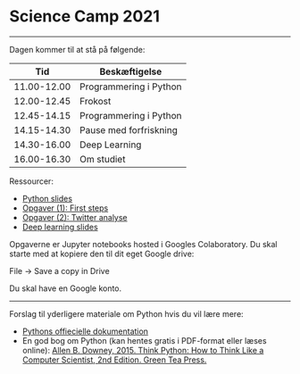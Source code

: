 # Science Camp 2021
---

Dagen kommer til at stå på følgende:

| Tid       | Beskæftigelse          |
|-----------|------------------------|
|11.00-12.00| Programmering i Python |
|12.00-12.45| Frokost                |
|12.45-14.15| Programmering i Python |
|14.15-14.30| Pause med forfriskning |
|14.30-16.00| Deep Learning          |
|16.00-16.30| Om studiet             |

Ressourcer:
 - [Python slides](https://docs.google.com/presentation/d/18u0KT4b8ApNQVm259XVZIlCK0vHB6GWnjk3dLcNc9h8/edit?usp=sharing)
 - [Opgaver (1): First steps](https://colab.research.google.com/drive/16Gu4dzC2CCxHtL0OPbYeQxl5qI5dvyej)
 - [Opgaver (2): Twitter analyse](https://colab.research.google.com/drive/1EMTT-U19GbebaaCfxuDi8xFdo5f1Zjin)
 - [Deep learning slides](https://docs.google.com/presentation/d/1KazeBeYK1wzSkUrMjbMYBqXolTWm_dHyGUGL9l-r7ww/edit?usp=sharing)

Opgaverne er Jupyter notebooks hosted i Googles Colaboratory. Du skal starte med at kopiere den til dit eget Google drive:

File -> Save a copy in Drive

Du skal have en Google konto.

---
Forslag til yderligere materiale om Python hvis du vil lære mere:
 - [Pythons offiecielle dokumentation](https://github.com/user/repo/blob/branch/other_file.md)
 - En god bog om Python (kan hentes gratis i PDF-format eller læses online): [Allen B. Downey, 2015. Think Python: How to Think Like a Computer Scientist, 2nd Edition. Green Tea Press.](https://greenteapress.com/wp/think-python-2e/)
